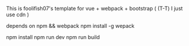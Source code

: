 This is foolifish07's template for 
vue + webpack + bootstrap ( (T-T) I just use cdn )

depends on npm && webpack
npm install -g wepack

npm install 
npm run dev 
npm run build